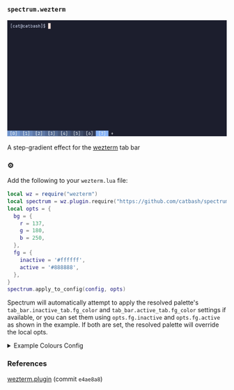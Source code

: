 ### `spectrum.wezterm`

![demo.gif](https://github.com/catbash/spectrum.wezterm/blob/main/img/demo.gif?raw=true)

A step-gradient effect for the [wezterm](https://github.com/wez/wezterm) tab bar

### ⚙️

Add the following to your `wezterm.lua` file:
``` lua
local wz = require("wezterm")
local spectrum = wz.plugin.require("https://github.com/catbash/spectrum.wezterm")
local opts = {
  bg = {
    r = 137,
    g = 180,
    b = 250,
  },
  fg = {
    inactive = '#ffffff',
    active = '#888888',
  },
}
spectrum.apply_to_config(config, opts)
```

Spectrum will automatically attempt to apply the resolved palette's `tab_bar.inactive_tab.fg_color` and `tab_bar.active_tab.fg_color` settings if available, or you can set them using `opts.fg.inactive` and `opts.fg.active` as shown in the example. If both are set, the resolved palette will override the local opts.

<details>
<summary>Example Colours Config</summary>

``` lua
local wz = require("wezterm")
local config = wz.config_builder()
local hex_white = '#ffffff'
config.colors = {
    tab_bar = {
        active_tab = {
            fg_color = hex_white,
        },
        inactive_tab = {
            fg_color = hex_white,
        },
    },
}
```
</details>

### References

[wezterm.plugin](https://github.com/wez/wezterm/commit/e4ae8a844d8feaa43e1de34c5cc8b4f07ce525dd) (commit `e4ae8a8`)
